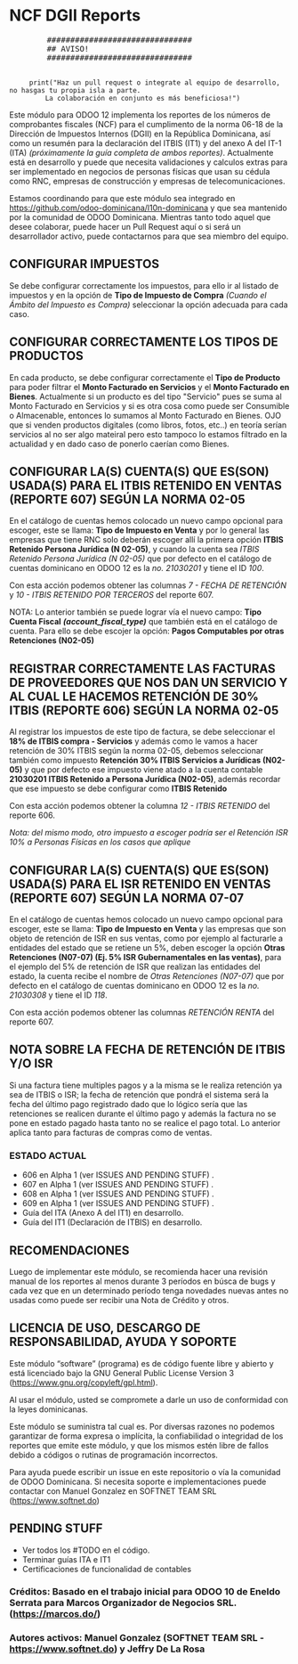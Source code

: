 # NCF DGII Reports

   <pre>
        ###############################
        ## AVISO!
        ###############################
    </pre>    
   ```              
        print("Haz un pull request o integrate al equipo de desarrollo, no hasgas tu propia isla a parte.  
            La colaboración en conjunto es más beneficiosa!")

   ```   

Este módulo para ODOO 12 implementa los reportes de los números de comprobantes fiscales (NCF) para el cumplimento de la norma 06-18 de la Dirección de Impuestos Internos (DGII) en la República Dominicana, así como un resumén para la declaración del ITBIS (IT1) y del anexo A del IT-1 (ITA) *(próximamente la guía completa de ambos reportes)*. Actualmente está en desarrollo y puede que necesita validaciones y calculos extras para ser implementado en negocios de personas físicas que usan su cédula como RNC, empresas de construcción y empresas de telecomunicaciones.

Estamos coordinando para que este módulo sea integrado en https://github.com/odoo-dominicana/l10n-dominicana y que sea mantenido por la comunidad de ODOO Dominicana.  Mientras tanto todo aquel que desee colaborar, puede hacer un Pull Request aquí o si será un desarrollador activo, puede contactarnos para que sea miembro del equipo.

## CONFIGURAR IMPUESTOS
Se debe configurar correctamente los impuestos, para ello ir al listado de impuestos y en la opción de **Tipo de Impuesto de Compra** *(Cuando el Ámbito del Impuesto es Compra)* seleccionar la opción adecuada para cada caso.

## CONFIGURAR CORRECTAMENTE LOS TIPOS DE PRODUCTOS
En cada producto, se debe configurar correctamente el **Tipo de Producto** para poder filtrar el **Monto Facturado en Servicios** y el **Monto Facturado en Bienes**.  Actualmente si un producto es del tipo "Servicio" pues se suma al Monto Facturado en Servicios y si es otra cosa como puede ser Consumible o Almacenable, entonces lo sumamos al Monto Facturado en Bienes.  OJO que si venden productos digitales (como libros, fotos, etc..) en teoría serían servicios al no ser algo mateiral pero esto tampoco lo estamos filtrado en la actualidad y en dado caso de ponerlo caerían como Bienes.

## CONFIGURAR LA(S) CUENTA(S) QUE ES(SON) USADA(S) PARA EL ITBIS RETENIDO EN VENTAS (REPORTE 607) SEGÚN LA NORMA 02-05
En el catálogo de cuentas hemos colocado un nuevo campo opcional para escoger, este se llama: **Tipo de Impuesto en Venta** y por lo general las empresas que tiene RNC solo deberán escoger allí la primera opción **ITBIS Retenido Persona Jurídica (N 02-05)**, y cuando la cuenta sea *ITBIS Retenido Persona Jurídica (N 02-05)* que por defecto en el catálogo de cuentas dominicano en ODOO 12 es la *no. 21030201* y tiene el ID *100*.

Con esta acción podemos obtener las columnas *7 - FECHA DE RETENCIÓN* y *10 - ITBIS RETENIDO POR TERCEROS* del reporte 607.

NOTA: Lo anterior también se puede lograr vía el nuevo campo: **Tipo Cuenta Fiscal** ***(account_fiscal_type)*** que también está en el catálogo de cuenta. Para ello se debe escojer la opción: **Pagos Computables por otras Retenciones (N02-05)**


## REGISTRAR CORRECTAMENTE LAS FACTURAS DE PROVEEDORES QUE NOS DAN UN SERVICIO Y AL CUAL LE HACEMOS RETENCIÓN DE 30% ITBIS (REPORTE 606) SEGÚN LA NORMA 02-05
Al registrar los impuestos de este tipo de factura, se debe seleccionar el **18% de ITBIS compra - Servicios** y además como le vamos a hacer retención de 30% ITBIS según la norma 02-05, debemos seleccionar también como impuesto **Retención 30% ITBIS Servicios a Jurídicas (N02-05)** y que por defecto ese impuesto viene atado a la cuenta contable **21030201 ITBIS Retenido a Persona Jurídica (N02-05)**, además recordar que ese impuesto se debe configurar como **ITBIS Retenido**

Con esta acción podemos obtener la columna *12 - ITBIS RETENIDO* del reporte 606.

*Nota: del mismo modo, otro impuesto a escoger podría ser el Retención ISR 10% a Personas Físicas en los casos que aplique* 

## CONFIGURAR LA(S) CUENTA(S) QUE ES(SON) USADA(S) PARA EL ISR RETENIDO EN VENTAS (REPORTE 607) SEGÚN LA NORMA 07-07
En el catálogo de cuentas hemos colocado un nuevo campo opcional para escoger, este se llama: **Tipo de Impuesto en Venta** y las empresas que son objeto de retención de ISR en sus ventas, como por ejemplo al facturarle a entidades del estado que se retiene un 5%, deben escoger la opción **Otras Retenciones (N07-07) (Ej. 5% ISR Gubernamentales en las ventas)**, para el ejemplo del 5% de retención de ISR que realizan las entidades del estado, la cuenta recibe el nombre de *Otras Retenciones (N07-07)* que por defecto en el catálogo de cuentas dominicano en ODOO 12 es la *no. 21030308* y tiene el ID *118*.

Con esta acción podemos obtener las columnas *RETENCIÓN RENTA* del reporte 607.

## NOTA SOBRE LA FECHA DE RETENCIÓN DE ITBIS Y/O ISR
Si una factura tiene multiples pagos y a la misma se le realiza retención ya sea de ITBIS o ISR; la fecha de retención que pondrá el sistema será la fecha del último pago registrado dado que lo lógico sería que las retenciones se realicen durante el último pago y además la factura no se pone en estado pagado hasta tanto no se realice el pago total.   Lo anterior aplica tanto para facturas de compras como de ventas.


### ESTADO ACTUAL  

- 606 en Alpha 1 (ver ISSUES AND PENDING STUFF) .
- 607 en Alpha 1 (ver ISSUES AND PENDING STUFF) .
- 608 en Alpha 1 (ver ISSUES AND PENDING STUFF) .
- 609 en Alpha 1 (ver ISSUES AND PENDING STUFF) .
- Guía del ITA (Anexo A del IT1) en desarrollo.
- Guía del IT1 (Declaración de ITBIS) en desarrollo.

## RECOMENDACIONES
Luego de implementar este módulo, se recomienda hacer una revisión manual de los reportes al menos durante 3 períodos en búsca de bugs y cada vez que en un determinado período tenga novedades nuevas antes no usadas como puede ser recibir una Nota de Crédito y otros.

## LICENCIA DE USO, DESCARGO DE RESPONSABILIDAD, AYUDA Y SOPORTE
 Este módulo “software” (programa) es de código fuente libre y abierto y está licenciado bajo la GNU General Public License Version 3 (https://www.gnu.org/copyleft/gpl.html). 

 Al usar el módulo, usted se compromete a darle un uso de conformidad con la leyes dominicanas. 
 
 Este módulo se suministra tal cual es. Por diversas razones no podemos garantizar de forma expresa o implícita, la confiabilidad o integridad de los reportes que emite este módulo, y que los mismos estén libre de fallos debido a códigos o rutinas de programación incorrectos.

 Para ayuda puede escribir un issue en este repositorio o vía la comunidad de ODOO Dominicana.  Si necesita soporte e implementaciones puede contactar con Manuel Gonzalez en SOFTNET TEAM SRL (https://www.softnet.do)



## PENDING STUFF

- Ver todos los #TODO en el código.
- Terminar guías ITA e IT1
- Certificaciones de funcionalidad de contables


### Créditos:  Basado en el trabajo inicial para ODOO 10 de Eneldo Serrata para Marcos Organizador de Negocios SRL. (https://marcos.do/) 

### Autores activos: Manuel Gonzalez (SOFTNET TEAM SRL - https://www.softnet.do) y Jeffry De La Rosa